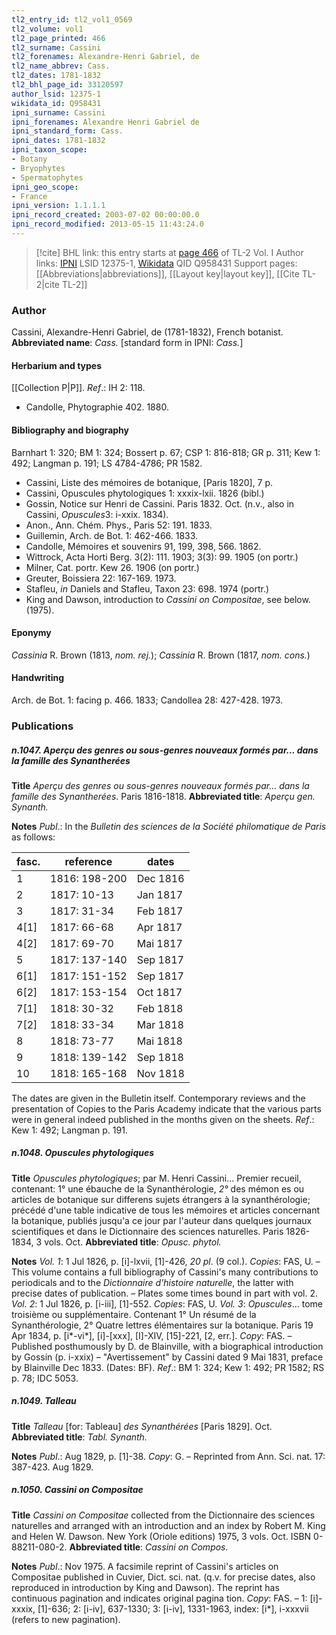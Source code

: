 ```yaml
---
tl2_entry_id: tl2_vol1_0569
tl2_volume: vol1
tl2_page_printed: 466
tl2_surname: Cassini
tl2_forenames: Alexandre-Henri Gabriel, de
tl2_name_abbrev: Cass.
tl2_dates: 1781-1832
tl2_bhl_page_id: 33120597
author_lsid: 12375-1
wikidata_id: Q958431
ipni_surname: Cassini
ipni_forenames: Alexandre Henri Gabriel de
ipni_standard_form: Cass.
ipni_dates: 1781-1832
ipni_taxon_scope: 
- Botany
- Bryophytes
- Spermatophytes
ipni_geo_scope: 
- France
ipni_version: 1.1.1.1
ipni_record_created: 2003-07-02 00:00:00.0
ipni_record_modified: 2013-05-15 11:43:24.0
---
```


> [!cite] BHL link: this entry starts at [page 466](https://www.biodiversitylibrary.org/page/33120597) of TL-2 Vol. I
> Author links: [IPNI](https://www.ipni.org/a/12375-1) LSID 12375-1, [Wikidata](https://www.wikidata.org/wiki/Q958431) QID Q958431
> Support pages: [[Abbreviations|abbreviations]], [[Layout key|layout key]], [[Cite TL-2|cite TL-2]]

### Author

Cassini, Alexandre-Henri Gabriel, de (1781-1832), French botanist. 
**Abbreviated name**: *Cass.* \[standard form in IPNI: *Cass.*\]

#### Herbarium and types

[[Collection P|P]].
*Ref*.: IH 2: 118.
- Candolle, Phytographie 402. 1880.

#### Bibliography and biography

Barnhart 1: 320; BM 1: 324; Bossert p. 67; CSP 1: 816-818; GR p. 311; Kew 1: 492; Langman p. 191; LS 4784-4786; PR 1582.
- Cassini, Liste des mémoires de botanique, \[Paris 1820\], 7 p.
- Cassini, Opuscules phytologiques 1: xxxix-lxii. 1826 (bibl.)
- Gossin, Notice sur Henri de Cassini. Paris 1832. Oct. (n.v., also in Cassini, *Opuscules*3: i-xxix. 1834).
- Anon., Ann. Chém. Phys., Paris 52: 191. 1833.
- Guillemin, Arch. de Bot. 1: 462-466. 1833.
- Candolle, Mémoires et souvenirs 91, 199, 398, 566. 1862.
- Wittrock, Acta Horti Berg. 3(2): 111. 1903; 3(3): 99. 1905 (on portr.)
- Milner, Cat. portr. Kew 26. 1906 (on portr.)
- Greuter, Boissiera 22: 167-169. 1973.
- Stafleu, *in* Daniels and Stafleu, Taxon 23: 698. 1974 (portr.)
- King and Dawson, introduction to *Cassini on Compositae*, see below. (1975).

#### Eponymy

*Cassinia* R. Brown (1813, *nom. rej.*); *Cassinia* R. Brown (1817, *nom. cons.*)

#### Handwriting

Arch. de Bot. 1: facing p. 466. 1833; Candollea 28: 427-428. 1973.

### Publications

##### n.1047. Aperçu des genres ou sous-genres nouveaux formés par... dans la famille des Synantherées

**Title**
*Aperçu des genres ou sous-genres nouveaux formés par... dans la famille des Synantherées*. Paris 1816-1818.
**Abbreviated title**: *Aperçu gen. Synanth.*

**Notes**
*Publ*.: In the *Bulletin des sciences de la Société philomatique de Paris* as follows:

|fasc.	|reference	|dates	|
|---	|---	|---	|
|1	|1816: 198-200	|Dec 1816	|
|2	|1817: 10-13	|Jan 1817	|
|3	|1817: 31-34	|Feb 1817	|
|4\[1\]	|1817: 66-68	|Apr 1817	|
|4\[2\]	|1817: 69-70	|Mai 1817	|
|5	|1817: 137-140	|Sep 1817	|
|6\[1\]	|1817: 151-152	|Sep 1817|
|6\[2\]	|1817: 153-154	|Oct 1817|
|7\[1\]	|1818: 30-32	|Feb 1818|
|7\[2\]	|1818: 33-34	|Mar 1818|
|8	|1818: 73-77	|Mai 1818|
|9	|1818: 139-142	|Sep 1818|
|10	|1818: 165-168	|Nov 1818|

The dates are given in the Bulletin itself. Contemporary reviews and the presentation of Copies to the Paris Academy indicate that the various parts were in general indeed published in the months given on the sheets.
*Ref*.: Kew 1: 492; Langman p. 191.

##### n.1048. Opuscules phytologiques

**Title**
*Opuscules phytologiques*; par M. Henri Cassini... Premier recueil, contenant: 1° une ébauche de la Synanthérologie, *2°* des mémon es ou articles de botanique sur differens sujets étrangers à la synanthérologie; précédé d'une table indicative de tous les mémoires et articles concernant la botanique, publiés jusqu'a ce jour par l'auteur dans quelques journaux scientifiques et dans le Dictionnaire des sciences naturelles. Paris 1826-1834, 3 vols. Oct.
**Abbreviated title**: *Opusc. phytol.*

**Notes**
*Vol. 1*: 1 Jul 1826, p. \[i\]-lxvii, \[1\]-426, *20 pl*. (9 col.). *Copies*: FAS, U. – This volume contains a full bibliography of Cassini's many contributions to periodicals and to the *Dictionnaire d'histoire naturelle*, the latter with precise dates of publication. – Plates some times bound in part with vol. 2.
*Vol. 2*: 1 Jul 1826, p. \[i-iii\], \[1\]-552. *Copies*: FAS, U.
*Vol. 3*: *Opuscules*... tome troisième ou supplémentaire. Contenant 1° Un résumé de la Synanthérologie, 2° Quatre lettres élémentaires sur la botanique. Paris 19 Apr 1834, p. \[i\*-vi\*\], \[i\]-\[xxx\], \[I\]-XIV, \[15\]-221, \[2, err.\]. *Copy*: FAS. – Published posthumously by D. de Blainville, with a biographical introduction by Gossin (p. i-xxix) – "Avertissement" by Cassini dated 9 Mai 1831, preface by Blainville Dec 1833. (Dates: BF).
*Ref*.: BM 1: 324; Kew 1: 492; PR 1582; RS p. 78; IDC 5053.

##### n.1049. Talleau

**Title**
*Talleau* \[for: Tableau\] *des Synanthérées* \[Paris 1829\]. Oct.
**Abbreviated title**: *Tabl. Synanth.*

**Notes**
*Publ*.: Aug 1829, p. \[1\]-38. *Copy*: G. – Reprinted from Ann. Sci. nat. 17: 387-423. Aug 1829.

##### n.1050. Cassini on Compositae

**Title**
*Cassini on Compositae* collected from the Dictionnaire des sciences naturelles and arranged with an introduction and an index by Robert M. King and Helen W. Dawson. New York (Oriole editions) 1975, 3 vols. Oct. ISBN 0-88211-080-2.
**Abbreviated title**: *Cassini on Compos.*

**Notes**
*Publ*.: Nov 1975. A facsimile reprint of Cassini's articles on Compositae published in Cuvier, Dict. sci. nat. (q.v. for precise dates, also reproduced in introduction by King and Dawson). The reprint has continuous pagination and indicates original pagina tion. *Copy*: FAS. – 1: \[i\]-xxxix, \[1\]-636; 2: \[i-iv\], 637-1330; 3: \[i-iv\], 1331-1963, index: \[i\*\], i-xxxvii (refers to new pagination).

